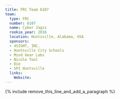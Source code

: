 ```yaml
---
title: FRC Team 6107
team:
  type: FRC
  number: 6107
  name: Cyber Jagzz
  rookie_year: 2016
  location: Huntsville, Alabama, USA
  sponsors:
  - 4SIGHT, INC.
  - Huntsville City Schools
  - Mind Gear Labs
  - Nicole Tool
  - Die
  - SPI Huntsville
  links:
    Website:
---
```


{% include remove_this_line_and_add_a_paragraph %}